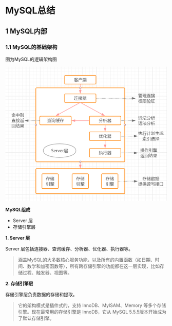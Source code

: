 # MySQL总结

## 1 MySQL内部

### 1.1 MySQL的基础架构

图为MySQL的逻辑架构图

![1585844879359](assets/1585844879359.png)

**MySQL组成**

- Server 层
- 存储引擎层

**1. Server 层**

Server 层包括连接器、查询缓存、分析器、优化器、执行器等。

> 涵盖MySQL的大多数核心服务功能，以及所有的内置函数（如日期、时间、数学和加密函数等），所有跨存储引擎的功能都在这一层实现，比如存储过程、触发器、视图等。

**2. 存储引擎层**

存储引擎层负责数据的存储和提取。

> 它的架构模式是插件式的，支持 InnoDB、MyISAM、Memory 等多个存储引擎。现在最常用的存储引擎是 InnoDB，它从 MySQL 5.5.5版本开始成为了默认存储引擎。